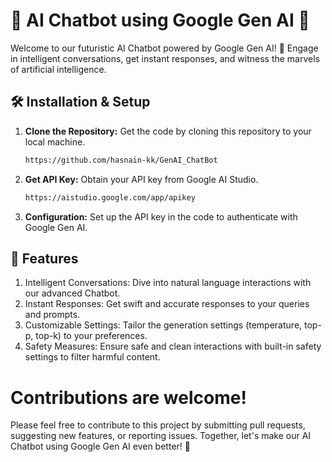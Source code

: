  # 🤖 AI Chatbot using Google Gen AI 🚀

Welcome to our futuristic AI Chatbot powered by Google Gen AI! 🌟 Engage in intelligent conversations, get instant responses, and witness the marvels of artificial intelligence.

## 🛠️ Installation & Setup

1. **Clone the Repository:** Get the code by cloning this repository to your local machine.
   ```bash
   https://github.com/hasnain-kk/GenAI_ChatBot

2. **Get API Key:** Obtain your API key from Google AI Studio.
   ```bash
   https://aistudio.google.com/app/apikey

3. **Configuration:** Set up the API key in the code to authenticate with Google Gen AI.



## 🚀 Features
1. Intelligent Conversations: Dive into natural language interactions with our advanced Chatbot.
2. Instant Responses: Get swift and accurate responses to your queries and prompts.
3. Customizable Settings: Tailor the generation settings (temperature, top-p, top-k) to your preferences.
4. Safety Measures: Ensure safe and clean interactions with built-in safety settings to filter harmful content.

# Contributions are welcome! 
Please feel free to contribute to this project by submitting pull requests, suggesting new features, or reporting issues. Together, let's make our AI Chatbot using Google Gen AI even better! 🚀

